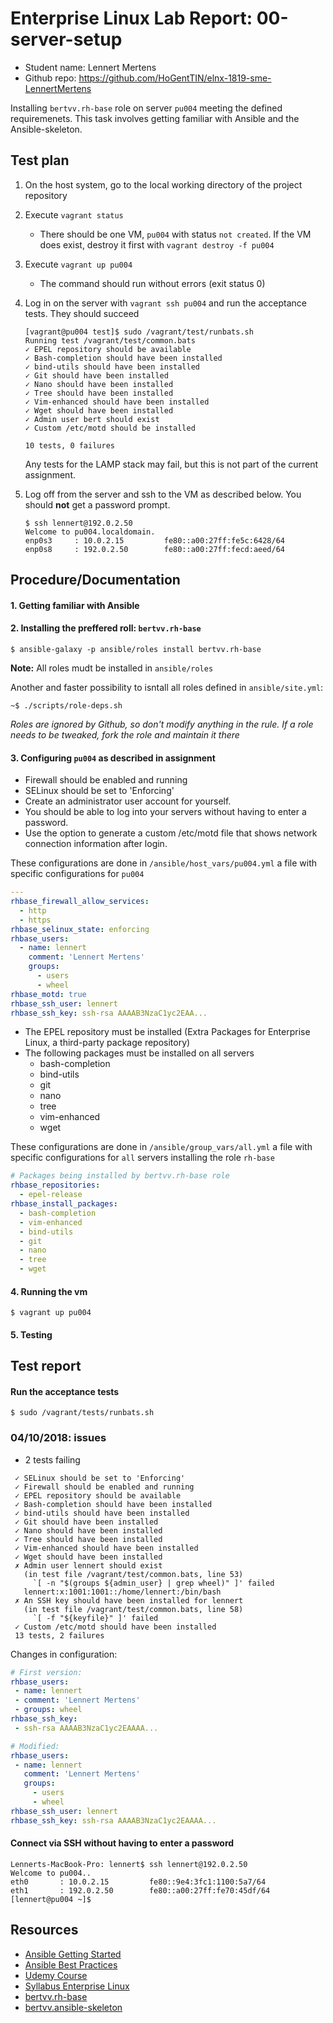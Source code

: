 # Enterprise Linux Lab Report: 00-server-setup

- Student name: Lennert Mertens
- Github repo: <https://github.com/HoGentTIN/elnx-1819-sme-LennertMertens>

Installing `bertvv.rh-base` role on server `pu004` meeting the defined requiremenets. This task involves getting familiar with Ansible and the Ansible-skeleton.

## Test plan

1. On the host system, go to the local working directory of the project repository
2. Execute `vagrant status`
    - There should be one VM, `pu004` with status `not created`. If the VM does exist, destroy it first with `vagrant destroy -f pu004`
3. Execute `vagrant up pu004`
    - The command should run without errors (exit status 0)
4. Log in on the server with `vagrant ssh pu004` and run the acceptance tests. They should succeed

    ```
    [vagrant@pu004 test]$ sudo /vagrant/test/runbats.sh
    Running test /vagrant/test/common.bats
    ✓ EPEL repository should be available
    ✓ Bash-completion should have been installed
    ✓ bind-utils should have been installed
    ✓ Git should have been installed
    ✓ Nano should have been installed
    ✓ Tree should have been installed
    ✓ Vim-enhanced should have been installed
    ✓ Wget should have been installed
    ✓ Admin user bert should exist
    ✓ Custom /etc/motd should be installed

    10 tests, 0 failures
    ```

    Any tests for the LAMP stack may fail, but this is not part of the current assignment.

5. Log off from the server and ssh to the VM as described below. You should **not** get a password prompt.

    ```
    $ ssh lennert@192.0.2.50
    Welcome to pu004.localdomain.
    enp0s3     : 10.0.2.15         fe80::a00:27ff:fe5c:6428/64
    enp0s8     : 192.0.2.50        fe80::a00:27ff:fecd:aeed/64

## Procedure/Documentation

#### 1. Getting familiar with Ansible
#### 2. Installing the preffered roll: `bertvv.rh-base`

```
$ ansible-galaxy -p ansible/roles install bertvv.rh-base
```
**Note:** All roles mudt be installed in `ansible/roles`

Another and faster possibility to isntall all roles defined in `ansible/site.yml`: 
```
~$ ./scripts/role-deps.sh
```
*Roles are ignored by Github, so don't modify anything in the rule. If a role needs to be tweaked, fork the role and maintain it there*


#### 3. Configuring `pu004` as described in assignment

- Firewall should be enabled and running
- SELinux should be set to 'Enforcing'
- Create an administrator user account for yourself. 
- You should be able to log into your servers without having to enter a password.
- Use the option to generate a custom /etc/motd file that shows network connection information after login.

These configurations are done in `/ansible/host_vars/pu004.yml` a file with specific configurations for `pu004`
``` yml
---
rhbase_firewall_allow_services:
  - http
  - https
rhbase_selinux_state: enforcing
rhbase_users:
  - name: lennert
    comment: 'Lennert Mertens'
    groups:
      - users
      - wheel
rhbase_motd: true
rhbase_ssh_user: lennert
rhbase_ssh_key: ssh-rsa AAAAB3NzaC1yc2EAA...

```

- The EPEL repository must be installed (Extra Packages for Enterprise Linux, a third-party package repository)
- The following packages must be installed on all servers
    - bash-completion
    - bind-utils
    - git
    - nano
    - tree
    - vim-enhanced
    - wget

These configurations are done in `/ansible/group_vars/all.yml` a file with specific configurations for `all` servers installing the role `rh-base`

``` yml
# Packages being installed by bertvv.rh-base role
rhbase_repositories: 
  - epel-release
rhbase_install_packages:
  - bash-completion
  - vim-enhanced
  - bind-utils
  - git
  - nano 
  - tree
  - wget
```

#### 4. Running the vm

```
$ vagrant up pu004
```

#### 5. Testing


## Test report

####  Run the acceptance tests
```
$ sudo /vagrant/tests/runbats.sh
```
### 04/10/2018: issues
- 2 tests failing
```
 ✓ SELinux should be set to 'Enforcing'
 ✓ Firewall should be enabled and running
 ✓ EPEL repository should be available
 ✓ Bash-completion should have been installed
 ✓ bind-utils should have been installed
 ✓ Git should have been installed
 ✓ Nano should have been installed
 ✓ Tree should have been installed
 ✓ Vim-enhanced should have been installed
 ✓ Wget should have been installed
 ✗ Admin user lennert should exist
   (in test file /vagrant/test/common.bats, line 53)
     `[ -n "$(groups ${admin_user} | grep wheel)" ]' failed
   lennert:x:1001:1001::/home/lennert:/bin/bash
 ✗ An SSH key should have been installed for lennert
   (in test file /vagrant/test/common.bats, line 58)
     `[ -f "${keyfile}" ]' failed
 ✓ Custom /etc/motd should have been installed
 13 tests, 2 failures
 ```

 Changes in configuration:
 ``` yml
# First version:
rhbase_users:
  - name: lennert
  - comment: 'Lennert Mertens'
  - groups: wheel
rhbase_ssh_key: 
  - ssh-rsa AAAAB3NzaC1yc2EAAAA...

 # Modified:
 rhbase_users:
  - name: lennert
    comment: 'Lennert Mertens'
    groups:
      - users
      - wheel
rhbase_ssh_user: lennert
rhbase_ssh_key: ssh-rsa AAAAB3NzaC1yc2EAAAA...
 ```

#### Connect via SSH without having to enter a password
```
Lennerts-MacBook-Pro: lennert$ ssh lennert@192.0.2.50
Welcome to pu004..
eth0       : 10.0.2.15         fe80::9e4:3fc1:1100:5a7/64  
eth1       : 192.0.2.50        fe80::a00:27ff:fe70:45df/64  
[lennert@pu004 ~]$ 
```

## Resources

- [Ansible Getting Started](https://docs.ansible.com/ansible/latest/user_guide/intro_getting_started.html)
- [Ansible Best Practices](https://docs.ansible.com/ansible/latest/user_guide/playbooks_best_practices.html)
- [Udemy Course](https://www.udemy.com/ansible-essentials-simplicity-in-automation/)
- [Syllabus Enterprise Linux](https://github.com/HoGentTIN/elnx-syllabus/)
- [bertvv.rh-base](https://github.com/bertvv/ansible-role-rh-base)
- [bertvv.ansible-skeleton](https://github.com/bertvv/ansible-skeleton)
